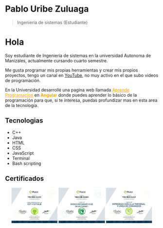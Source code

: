 <head>
    <link rel="stylesheet" src="style.css">
</head>


# Pablo Uribe Zuluaga
>  Ingeniería de sistemas (Estudiante)

<h1>
  Hola
</h1>

Soy estudiante de Ingeniería de sistemas en la universidad Autonoma de Manizales, actualmente cursando cuarto semestre.

Me gusta programar mis propias herramientas y crear mis propios proyectos, tengo un canal en [YouTube](https://www.youtube.com/channel/UC62Vw-ATtv01Pgk2yHvLjdg), no muy activo en el que subo videos de programación.

En la Universidad desarrollé una pagina web llamada <a href="https://pablouz.github.io/AprendeProgramacion" style="color: orange;">Aprende Programacion</a> en <strong style="color: orange;">Angular</strong> donde puedes aprender lo básico de la programación para que, si te interesa, puedas profundizar mas en esta area de la tecnología.

## Tecnologias
- C++
- Java
- HTML
- CSS
- JavaScript
- Terminal
- Bash scripting

## Certificados

<div>
    <center>
        <img src="images/git.jpg" width="30%">
        <img src="images/redes.jpg" width="30%">
        <img src="images/terminal.jpg" width="30%">
    </center>
</div>
